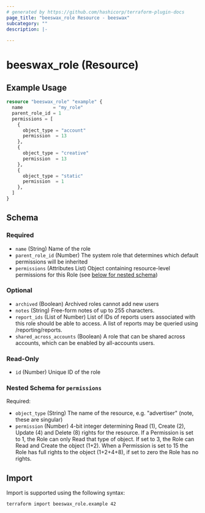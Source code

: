 ```yaml
---
# generated by https://github.com/hashicorp/terraform-plugin-docs
page_title: "beeswax_role Resource - beeswax"
subcategory: ""
description: |-
  
---
```


# beeswax_role (Resource)



## Example Usage

```terraform
resource "beeswax_role" "example" {
  name           = "my_role"
  parent_role_id = 1
  permissions = [
    {
      object_type = "account"
      permission  = 13
    },
    {
      object_type = "creative"
      permission  = 13
    },
    {
      object_type = "static"
      permission  = 1
    },
  ]
}
```

<!-- schema generated by tfplugindocs -->
## Schema

### Required

- `name` (String) Name of the role
- `parent_role_id` (Number) The system role that determines which default permissions will be inherited
- `permissions` (Attributes List) Object containing resource-level permissions for this Role (see [below for nested schema](#nestedatt--permissions))

### Optional

- `archived` (Boolean) Archived roles cannot add new users
- `notes` (String) Free-form notes of up to 255 characters.
- `report_ids` (List of Number) List of IDs of reports users associated with this role should be able to access. A list of reports may be queried using /reporting/reports.
- `shared_across_accounts` (Boolean) A role that can be shared across accounts, which can be enabled by all-accounts users.

### Read-Only

- `id` (Number) Unique ID of the role

<a id="nestedatt--permissions"></a>
### Nested Schema for `permissions`

Required:

- `object_type` (String) The name of the resource, e.g. "advertiser" (note, these are singular)
- `permission` (Number) 4-bit integer determining Read (1), Create (2), Update (4) and Delete (8) rights for the resource. If a Permission is set to 1, the Role can only Read that type of object. If set to 3, the Role can Read and Create the object (1+2). When a Permission is set to 15 the Role has full rights to the object (1+2+4+8), if set to zero the Role has no rights.

## Import

Import is supported using the following syntax:

```shell
terraform import beeswax_role.example 42
```
